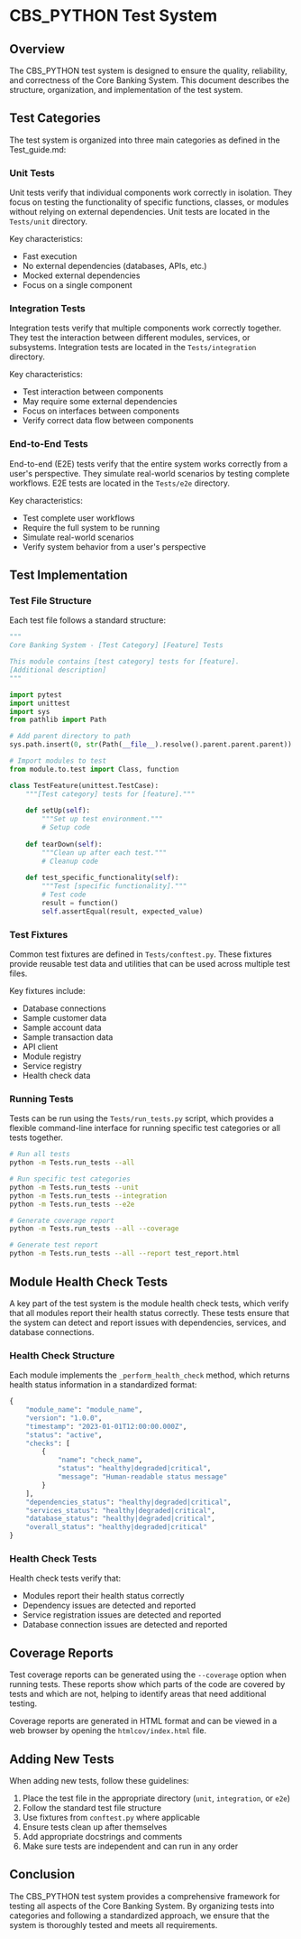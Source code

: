 # CBS_PYTHON Test System

## Overview

The CBS_PYTHON test system is designed to ensure the quality, reliability, and correctness of the Core Banking System. This document describes the structure, organization, and implementation of the test system.

## Test Categories

The test system is organized into three main categories as defined in the Test_guide.md:

### Unit Tests

Unit tests verify that individual components work correctly in isolation. They focus on testing the functionality of specific functions, classes, or modules without relying on external dependencies. Unit tests are located in the `Tests/unit` directory.

Key characteristics:
- Fast execution
- No external dependencies (databases, APIs, etc.)
- Mocked external dependencies
- Focus on a single component

### Integration Tests

Integration tests verify that multiple components work correctly together. They test the interaction between different modules, services, or subsystems. Integration tests are located in the `Tests/integration` directory.

Key characteristics:
- Test interaction between components
- May require some external dependencies
- Focus on interfaces between components
- Verify correct data flow between components

### End-to-End Tests

End-to-end (E2E) tests verify that the entire system works correctly from a user's perspective. They simulate real-world scenarios by testing complete workflows. E2E tests are located in the `Tests/e2e` directory.

Key characteristics:
- Test complete user workflows
- Require the full system to be running
- Simulate real-world scenarios
- Verify system behavior from a user's perspective

## Test Implementation

### Test File Structure

Each test file follows a standard structure:

```python
"""
Core Banking System - [Test Category] [Feature] Tests

This module contains [test category] tests for [feature].
[Additional description]
"""

import pytest
import unittest
import sys
from pathlib import Path

# Add parent directory to path
sys.path.insert(0, str(Path(__file__).resolve().parent.parent.parent))

# Import modules to test
from module.to.test import Class, function

class TestFeature(unittest.TestCase):
    """[Test category] tests for [feature]."""
    
    def setUp(self):
        """Set up test environment."""
        # Setup code
    
    def tearDown(self):
        """Clean up after each test."""
        # Cleanup code
    
    def test_specific_functionality(self):
        """Test [specific functionality]."""
        # Test code
        result = function()
        self.assertEqual(result, expected_value)
```

### Test Fixtures

Common test fixtures are defined in `Tests/conftest.py`. These fixtures provide reusable test data and utilities that can be used across multiple test files.

Key fixtures include:
- Database connections
- Sample customer data
- Sample account data
- Sample transaction data
- API client
- Module registry
- Service registry
- Health check data

### Running Tests

Tests can be run using the `Tests/run_tests.py` script, which provides a flexible command-line interface for running specific test categories or all tests together.

```bash
# Run all tests
python -m Tests.run_tests --all

# Run specific test categories
python -m Tests.run_tests --unit
python -m Tests.run_tests --integration
python -m Tests.run_tests --e2e

# Generate coverage report
python -m Tests.run_tests --all --coverage

# Generate test report
python -m Tests.run_tests --all --report test_report.html
```

## Module Health Check Tests

A key part of the test system is the module health check tests, which verify that all modules report their health status correctly. These tests ensure that the system can detect and report issues with dependencies, services, and database connections.

### Health Check Structure

Each module implements the `_perform_health_check` method, which returns health status information in a standardized format:

```python
{
    "module_name": "module_name",
    "version": "1.0.0",
    "timestamp": "2023-01-01T12:00:00.000Z",
    "status": "active",
    "checks": [
        {
            "name": "check_name",
            "status": "healthy|degraded|critical",
            "message": "Human-readable status message"
        }
    ],
    "dependencies_status": "healthy|degraded|critical",
    "services_status": "healthy|degraded|critical",
    "database_status": "healthy|degraded|critical",
    "overall_status": "healthy|degraded|critical"
}
```

### Health Check Tests

Health check tests verify that:
- Modules report their health status correctly
- Dependency issues are detected and reported
- Service registration issues are detected and reported
- Database connection issues are detected and reported

## Coverage Reports

Test coverage reports can be generated using the `--coverage` option when running tests. These reports show which parts of the code are covered by tests and which are not, helping to identify areas that need additional testing.

Coverage reports are generated in HTML format and can be viewed in a web browser by opening the `htmlcov/index.html` file.

## Adding New Tests

When adding new tests, follow these guidelines:

1. Place the test file in the appropriate directory (`unit`, `integration`, or `e2e`)
2. Follow the standard test file structure
3. Use fixtures from `conftest.py` where applicable
4. Ensure tests clean up after themselves
5. Add appropriate docstrings and comments
6. Make sure tests are independent and can run in any order

## Conclusion

The CBS_PYTHON test system provides a comprehensive framework for testing all aspects of the Core Banking System. By organizing tests into categories and following a standardized approach, we ensure that the system is thoroughly tested and meets all requirements.
